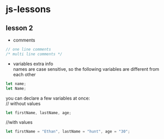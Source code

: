 # js-lessons

## lesson 2
- comments
```javascript
// one line comments
/* multi line comments */
```

- variables extra info<br />
names are case sensitive, so the following variables are different from each other
```javascript
let name;
let Name;
```

you can declare a few variables at once:<br />
// without values<br />
```javascript
let firstName, lastName, age;
```

//with values<br />
```javascript
let firstName = "Ethan", lastName = "hunt", age = "30";
```
